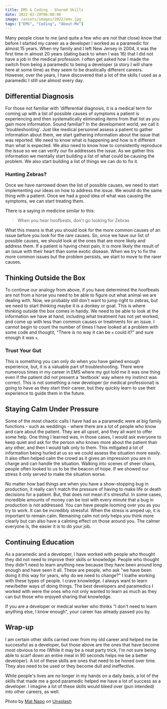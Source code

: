 ```yaml
---
title: EMS & Coding - Shared Skills
date: 2022-03-29T06:00:00
image: /assets/images/2022/ems.jpg
tags: ["EMS", "Coding", "About-Me"]
---
```

Many people close to me (and quite a few who are not that close) know that before I started my career as a developer I worked as a paramedic for almost 15 years. When my family and I left New Jersey in 2004, it was the first time in almost 20 years (dating back to when I was 16) that I did not have a job in the medical profession. I often get asked how I made the switch from being a paramedic to being a developer (a story I will share here at some time) as they seem to be drastically different careers. However, over the years, I have discovered that a lot of the skills I used as a paramedic I still use almost every day.

## Differential Diagnosis

For those not familiar with 'differential diagnosis, it is a medical term for coming up with a list of possible causes of symptoms a patient is experiencing and then systematically eliminating items from that list as you gain more information. Sound familiar? In the development world, we call it 'troubleshooting'. Just like medical personnel assess a patient to gather information about them, we start gathering information about the issue that was reported. We need to know what is happening and how is it different than what is expected. We also need to know how to consistently reproduce the issue so we can verify our fix addresses the issue. As we gather this information we mentally start building a list of what could be causing the problem. We also start building a list of things we can do to fix it.

### Hunting Zebras?

Once we have narrowed down the list of possible causes, we need to start implementing our ideas on how to address the issue. We would do the same thing with a patient. Once we had a good idea of what was causing the symptoms, we can start treating them.

There is a saying in medicine similar to this:

> When you hear hoofbeats, don't go looking for Zebras

What this means is that you should look for the more common causes of an issue before you look for the rare causes. So, once we have our list of possible causes, we should look at the ones that are more likely and address them. If a patient is having chest pain, it is more likely the result of an issue with their heart than some exotic disease. When we try to fix the more common issues but the problem persists, we start to move to the rarer causes.

## Thinking Outside the Box

To continue our analogy from above, if you have determined the hoofbeats are not from a horse you need to be able to figure out what animal we are dealing with. Now, we probably still don't want to jump right to zebras, but we need to start thinking maybe it is a donkey or goat. This is where thinking outside the box comes in handy. We need to be able to look at the information we have at hand, including what treatment has not yet worked, and come up with less than common causes or treatments for an issue. I cannot begin to count the number of times I have looked at a problem with some code and thought, "There is no way it can be `x` could it?" and sure enough it was `x`.

### Trust Your Gut

This is something you can only do when you have gained enough experience, but, it is a valuable part of troubleshooting. There were numerous times in my career in EMS where my gut told me it was one thing even if the patient did not present a 'textbook' way where my instinct was correct. This is not something a new developer (or medical professional) is going to have as they start their career, but they quickly learn to use their experience to guide them in the future.

## Staying Calm Under Pressure

Some of the most chaotic calls I have had as a paramedic were at big family functions -  such as weddings - where there are a lot of people who know and care about the patient. They are all upset, and they all want to offer some help. One thing I learned was, in those cases, I would ask everyone to keep quiet and ask for the person who knows more about the patient than any other, and then I would talk only to them. This mitigated a lot of information being hurled at us so we could assess the situation more easily. It also often helped calm the crowd as it gives an impression you are in charge and can handle the situation. Walking into scenes of sheer chaos, people often looked to us to be the beacon of hope. If we showed our stress it only served to make the situation worse.

No matter how bad things are when you have a show-stopping bug in production, it really can't match the pressure of having to make life or death decisions for a patient. But, that does not mean it's stressful. In some cases, incredible amounts of money can be lost with every minute that a bug in production is not addressed. You can have people looming over you as you try to work. It can be incredibly stressful. When the stress is amped up, it is important to remain calm. Remaining calm not only helps you think more clearly but can also have a calming effect on those around you. The calmer everyone is, the easier it is to do your job.

## Continuing Education

As a paramedic and a developer, I have worked with people who thought they did not need to improve their skills or knowledge. People who thought they didn't need to learn anything new because they have been around long enough and have seen it all. These are people, who ask "we have been doing it this way for years, why do we need to change?" I loathe working with these types of people. I crave knowledge. I always want to learn new/better ways of doing things. The best developers and paramedics I worked with were the ones who not only wanted to learn as much as they can but those who enjoyed sharing that knowledge.

If you are a developer or medical worker who thinks "I don't need to learn anything else, I know enough", your career has already passed you by.

## Wrap-up

I am certain other skills carried over from my old career and helped me be successful as a developer, but those above are the ones that have become most obvious to me (While it may be a neat party trick, I'm not sure being able to scarf down an entire meal in 90 seconds helps me be a better developer).  A lot of these skills are ones that need to be honed over time. They also need to be used or they become dull and ineffective.

While people's lives are no longer in my hands on a daily basis, a lot of the skills that made me a good paramedic helped me have a lot of success as a developer. I imagine a lot of these skills would bleed over (pun intended) into other careers, as well.

Photo by [Mat Napo](https://unsplash.com/@matnapo?utm_source=unsplash&utm_medium=referral&utm_content=creditCopyText) on [Unsplash](https://unsplash.com/s/photos/paramedic?utm_source=unsplash&utm_medium=referral&utm_content=creditCopyText)
